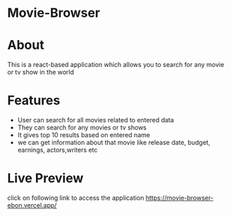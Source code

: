 # Movie-Browser

# About
This is a react-based application which allows you to search for any movie or tv show in the world

# Features
- User can search for all movies related to entered data
- They can search for any movies or tv shows
- It gives top 10 results based on entered name
- we can get information about that movie like release date, budget, earnings, actors,writers etc

# Live Preview
click on following link to access the application
https://movie-browser-ebon.vercel.app/
